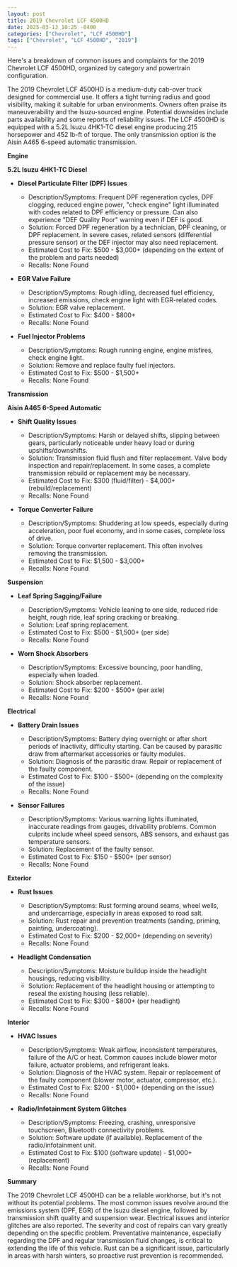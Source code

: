 ```yaml
---
layout: post
title: 2019 Chevrolet LCF 4500HD
date: 2025-03-13 10:25 -0400
categories: ["Chevrolet", "LCF 4500HD"]
tags: ["Chevrolet", "LCF 4500HD", "2019"]
---
```

Here's a breakdown of common issues and complaints for the 2019 Chevrolet LCF 4500HD, organized by category and powertrain configuration.

The 2019 Chevrolet LCF 4500HD is a medium-duty cab-over truck designed for commercial use. It offers a tight turning radius and good visibility, making it suitable for urban environments. Owners often praise its maneuverability and the Isuzu-sourced engine.  Potential downsides include parts availability and some reports of reliability issues. The LCF 4500HD is equipped with a 5.2L Isuzu 4HK1-TC diesel engine producing 215 horsepower and 452 lb-ft of torque. The only transmission option is the Aisin A465 6-speed automatic transmission.

**Engine**

**5.2L Isuzu 4HK1-TC Diesel**

*   **Diesel Particulate Filter (DPF) Issues**
    *   Description/Symptoms: Frequent DPF regeneration cycles, DPF clogging, reduced engine power, "check engine" light illuminated with codes related to DPF efficiency or pressure. Can also experience "DEF Quality Poor" warning even if DEF is good.
    *   Solution: Forced DPF regeneration by a technician, DPF cleaning, or DPF replacement. In severe cases, related sensors (differential pressure sensor) or the DEF injector may also need replacement.
    *   Estimated Cost to Fix: $500 - $3,000+ (depending on the extent of the problem and parts needed)
    *   Recalls: None Found

*   **EGR Valve Failure**
    *   Description/Symptoms: Rough idling, decreased fuel efficiency, increased emissions, check engine light with EGR-related codes.
    *   Solution: EGR valve replacement.
    *   Estimated Cost to Fix: $400 - $800+
    *   Recalls: None Found

*   **Fuel Injector Problems**
    * Description/Symptoms: Rough running engine, engine misfires, check engine light.
    * Solution: Remove and replace faulty fuel injectors.
    * Estimated Cost to Fix: $500 - $1,500+
    * Recalls: None Found

**Transmission**

**Aisin A465 6-Speed Automatic**

*   **Shift Quality Issues**
    *   Description/Symptoms: Harsh or delayed shifts, slipping between gears, particularly noticeable under heavy load or during upshifts/downshifts.
    *   Solution: Transmission fluid flush and filter replacement. Valve body inspection and repair/replacement. In some cases, a complete transmission rebuild or replacement may be necessary.
    *   Estimated Cost to Fix: $300 (fluid/filter) - $4,000+ (rebuild/replacement)
    *   Recalls: None Found

*   **Torque Converter Failure**
    *   Description/Symptoms: Shuddering at low speeds, especially during acceleration, poor fuel economy, and in some cases, complete loss of drive.
    *   Solution: Torque converter replacement. This often involves removing the transmission.
    *   Estimated Cost to Fix: $1,500 - $3,000+
    *   Recalls: None Found

**Suspension**

*   **Leaf Spring Sagging/Failure**
    *   Description/Symptoms: Vehicle leaning to one side, reduced ride height, rough ride, leaf spring cracking or breaking.
    *   Solution: Leaf spring replacement.
    *   Estimated Cost to Fix: $500 - $1,500+ (per side)
    *   Recalls: None Found

*   **Worn Shock Absorbers**
    *   Description/Symptoms: Excessive bouncing, poor handling, especially when loaded.
    *   Solution: Shock absorber replacement.
    *   Estimated Cost to Fix: $200 - $500+ (per axle)
    *   Recalls: None Found

**Electrical**

*   **Battery Drain Issues**
    *   Description/Symptoms: Battery dying overnight or after short periods of inactivity, difficulty starting. Can be caused by parasitic draw from aftermarket accessories or faulty modules.
    *   Solution: Diagnosis of the parasitic draw. Repair or replacement of the faulty component.
    *   Estimated Cost to Fix: $100 - $500+ (depending on the complexity of the issue)
    *   Recalls: None Found

*   **Sensor Failures**
    *   Description/Symptoms: Various warning lights illuminated, inaccurate readings from gauges, drivability problems. Common culprits include wheel speed sensors, ABS sensors, and exhaust gas temperature sensors.
    *   Solution: Replacement of the faulty sensor.
    *   Estimated Cost to Fix: $150 - $500+ (per sensor)
    *   Recalls: None Found

**Exterior**

*   **Rust Issues**
    *   Description/Symptoms: Rust forming around seams, wheel wells, and undercarriage, especially in areas exposed to road salt.
    *   Solution: Rust repair and prevention treatments (sanding, priming, painting, undercoating).
    *   Estimated Cost to Fix: $200 - $2,000+ (depending on severity)
    *   Recalls: None Found

*   **Headlight Condensation**
    *   Description/Symptoms: Moisture buildup inside the headlight housings, reducing visibility.
    *   Solution: Replacement of the headlight housing or attempting to reseal the existing housing (less reliable).
    *   Estimated Cost to Fix: $300 - $800+ (per headlight)
    *   Recalls: None Found

**Interior**

*   **HVAC Issues**
    *   Description/Symptoms: Weak airflow, inconsistent temperatures, failure of the A/C or heat. Common causes include blower motor failure, actuator problems, and refrigerant leaks.
    *   Solution: Diagnosis of the HVAC system. Repair or replacement of the faulty component (blower motor, actuator, compressor, etc.).
    *   Estimated Cost to Fix: $200 - $1,000+ (depending on the issue)
    *   Recalls: None Found

*   **Radio/Infotainment System Glitches**
    *   Description/Symptoms: Freezing, crashing, unresponsive touchscreen, Bluetooth connectivity problems.
    *   Solution: Software update (if available). Replacement of the radio/infotainment unit.
    *   Estimated Cost to Fix: $100 (software update) - $1,000+ (replacement)
    *   Recalls: None Found

**Summary**

The 2019 Chevrolet LCF 4500HD can be a reliable workhorse, but it's not without its potential problems. The most common issues revolve around the emissions system (DPF, EGR) of the Isuzu diesel engine, followed by transmission shift quality and suspension wear. Electrical issues and interior glitches are also reported. The severity and cost of repairs can vary greatly depending on the specific problem. Preventative maintenance, especially regarding the DPF and regular transmission fluid changes, is critical to extending the life of this vehicle.  Rust can be a significant issue, particularly in areas with harsh winters, so proactive rust prevention is recommended.

